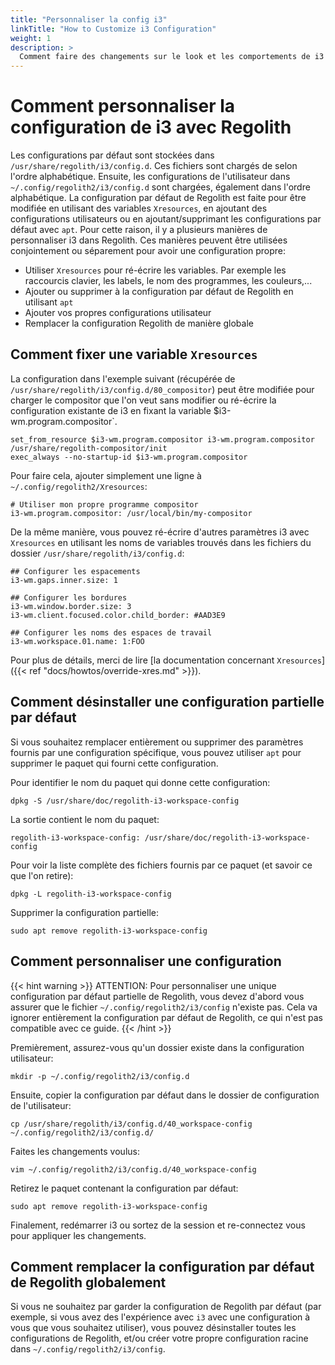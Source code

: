 ```yaml
---
title: "Personnaliser la config i3"
linkTitle: "How to Customize i3 Configuration"
weight: 1
description: >
  Comment faire des changements sur le look et les comportements de i3
---
```


# Comment personnaliser la configuration de i3 avec Regolith

Les configurations par défaut sont stockées dans `/usr/share/regolith/i3/config.d`.
Ces fichiers sont chargés de selon l'ordre alphabétique. Ensuite, les configurations de l'utilisateur dans `~/.config/regolith2/i3/config.d` sont chargées, également dans l'ordre alphabétique.
La configuration par défaut de Regolith est faite pour être modifiée en utilisant des variables `Xresources`, en ajoutant des configurations utilisateurs ou en ajoutant/supprimant les configurations par défaut avec `apt`.
Pour cette raison, il y a plusieurs manières de personnaliser i3 dans Regolith. Ces manières peuvent être utilisées conjointement ou séparement pour avoir une configuration propre:

- Utiliser `Xresources` pour ré-écrire les variables. Par exemple les raccourcis clavier, les labels, le nom des programmes, les couleurs,...
- Ajouter ou supprimer à la configuration par défaut de Regolith en utilisant `apt`
- Ajouter vos propres configurations utilisateur
- Remplacer la configuration Regolith de manière globale

## Comment fixer une variable `Xresources`

La configuration dans l'exemple suivant (récupérée de `/usr/share/regolith/i3/config.d/80_compositor`) peut être modifiée pour charger le compositor que l'on veut sans modifier ou ré-écrire la configuration existante de i3 en fixant la variable $i3-wm.program.compositor`.

```
set_from_resource $i3-wm.program.compositor i3-wm.program.compositor /usr/share/regolith-compositor/init
exec_always --no-startup-id $i3-wm.program.compositor
```

Pour faire cela, ajouter simplement une ligne à `~/.config/regolith2/Xresources`:

```
# Utiliser mon propre programme compositor
i3-wm.program.compositor: /usr/local/bin/my-compositor
```

De la même manière, vous pouvez ré-écrire d'autres paramètres i3 avec `Xresources` en utilisant les noms de variables trouvés dans les fichiers du dossier `/usr/share/regolith/i3/config.d`:

```
## Configurer les espacements
i3-wm.gaps.inner.size: 1

## Configurer les bordures
i3-wm.window.border.size: 3
i3-wm.client.focused.color.child_border: #AAD3E9

## Configurer les noms des espaces de travail
i3-wm.workspace.01.name: 1:FOO
```

Pour plus de détails, merci de lire [la documentation concernant `Xresources`]({{< ref "docs/howtos/override-xres.md" >}}).

## Comment désinstaller une configuration partielle par défaut

Si vous souhaitez remplacer entièrement ou supprimer des paramètres fournis par une configuration spécifique, vous pouvez utiliser `apt` pour supprimer le paquet qui fourni cette configuration.

Pour identifier le nom du paquet qui donne cette configuration:

```console
dpkg -S /usr/share/doc/regolith-i3-workspace-config
```

La sortie contient le nom du paquet:

```
regolith-i3-workspace-config: /usr/share/doc/regolith-i3-workspace-config
```

Pour voir la liste complète des fichiers fournis par ce paquet (et savoir ce que l'on retire):

```console
dpkg -L regolith-i3-workspace-config
```

Supprimer la configuration partielle:

```console
sudo apt remove regolith-i3-workspace-config
```

## Comment personnaliser une configuration

{{< hint warning >}}
ATTENTION: Pour personnaliser une unique configuration par défaut partielle de Regolith, vous devez d'abord vous assurer
que le fichier `~/.config/regolith2/i3/config` n'existe pas.
Cela va ignorer entièrement la configuration par défaut de Regolith, ce qui n'est pas compatible avec ce guide.
{{< /hint >}}

Premièrement, assurez-vous qu'un dossier existe dans la configuration utilisateur:

```console
mkdir -p ~/.config/regolith2/i3/config.d
```

Ensuite, copier la configuration par défaut dans le dossier de configuration de l'utilisateur:

```console
cp /usr/share/regolith/i3/config.d/40_workspace-config ~/.config/regolith2/i3/config.d/
```

Faites les changements voulus:

```console
vim ~/.config/regolith2/i3/config.d/40_workspace-config
```

Retirez le paquet contenant la configuration par défaut:

```console
sudo apt remove regolith-i3-workspace-config
```

Finalement, redémarrer i3 ou sortez de la session et re-connectez vous pour appliquer les changements.

## Comment remplacer la configuration par défaut de Regolith globalement

Si vous ne souhaitez par garder la configuration de Regolith par défaut (par exemple, si vous avez des l'expérience avec `i3` avec une configuration à vous que vous souhaitez utiliser), vous pouvez désinstaller toutes les configurations de Regolith, et/ou créer votre propre configuration racine dans `~/.config/regolith2/i3/config`.
